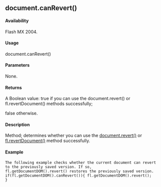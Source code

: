 ## document.canRevert()

#### Availability

Flash MX 2004.

#### Usage

document.canRevert()

#### Parameters

None.

#### Returns

A Boolean value: true if you can use the document.revert() or fl.revertDocument() methods successfully;
>
false otherwise.

#### Description

Method; determines whether you can use the [document.revert()](#_bookmark262) or [fl.revertDocument()](#_bookmark528) method successfully.

#### Example

```
The following example checks whether the current document can revert to the previously saved version. If so,
fl.getDocumentDOM().revert() restores the previously saved version.
if(fl.getDocumentDOM().canRevert()){ fl.getDocumentDOM().revert();
}

```